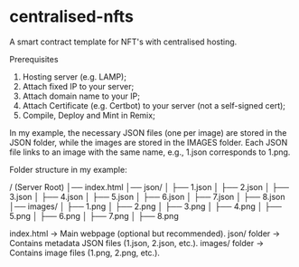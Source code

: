 # centralised-nfts

A smart contract template for NFT's with centralised hosting.

Prerequisites

1) Hosting server (e.g. LAMP); 
2) Attach fixed IP to your server;
3) Attach domain name to your IP;
4) Attach Certificate (e.g. Certbot) to your server (not a self-signed cert);
5) Compile, Deploy and Mint in Remix;

In my example, the necessary JSON files (one per image) are stored in the JSON folder, while the images are stored in the IMAGES folder. Each JSON file links to an image with the same name, e.g., 1.json corresponds to 1.png.

Folder structure in my example:

/ (Server Root)
│── index.html
│── json/
│   ├── 1.json
│   ├── 2.json
│   ├── 3.json
│   ├── 4.json
│   ├── 5.json
│   ├── 6.json
│   ├── 7.json
│   ├── 8.json
│── images/
│   ├── 1.png
│   ├── 2.png
│   ├── 3.png
│   ├── 4.png
│   ├── 5.png
│   ├── 6.png
│   ├── 7.png
│   ├── 8.png

index.html → Main webpage (optional but recommended).
json/ folder → Contains metadata JSON files (1.json, 2.json, etc.).
images/ folder → Contains image files (1.png, 2.png, etc.).

